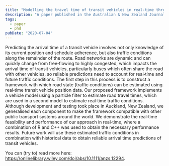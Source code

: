 ```yaml
---
title: "Modelling the travel time of transit vehicles in real-time through a GTFS-based road network using GPS vehicle locations"
description: "A paper published in the Australian & New Zealand Journal of Statistics"
tags:
  - paper
  - phd
pubDate: "2020-07-04"
---
```


Predicting the arrival time of a transit vehicle involves not only knowledge of its current position and schedule adherence, but also traffic conditions along the remainder of the route. Road networks are dynamic and can quickly change from free‐flowing to highly congested, which impacts the arrival time of transit vehicles, particularly buses which often share the road with other vehicles, so reliable predictions need to account for real‐time and future traffic conditions. The first step in this process is to construct a framework with which road state (traffic conditions) can be estimated using real‐time transit vehicle position data. Our proposed framework implements a vehicle model using a particle filter to estimate road travel times, which are used in a second model to estimate real‐time traffic conditions. Although development and testing took place in Auckland, New Zealand, we generalised each component to make the framework compatible with other public transport systems around the world. We demonstrate the real‐time feasibility and performance of our approach in real‐time, where a combination of R and C++ was used to obtain the necessary performance results. Future work will use these estimated traffic conditions in combination with historical data to obtain reliable arrival time predictions of transit vehicles.

You can (try to) read more here: https://onlinelibrary.wiley.com/doi/abs/10.1111/anzs.12294.
